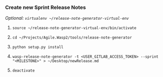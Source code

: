 ### Create new Sprint Release Notes

*Optional: `virtualenv ~/release-note-generator-virtual-env`*

1. `source ~/release-note-generator-virtual-env/bin/activate`

2. `cd ~/Projects/Agile.Wasp2/tools/release-note-generator`

3. `python setup.py install`

4. `wasp-release-note-generator -t <USER_GITLAB_ACCESS_TOKEN> --sprint "<MILESTONE>" > ~/Desktop/newRelease.md`

5. `deactivate`